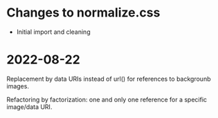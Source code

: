 # Changes to normalize.css

* Initial import and cleaning

# 2022-08-22

Replacement by data URIs instead of url() for references to backgrounb images.

Refactoring by factorization: one and only one reference for a specific image/data URI.
